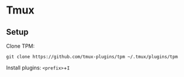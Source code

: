 # Tmux
## Setup
Clone TPM:
```
git clone https://github.com/tmux-plugins/tpm ~/.tmux/plugins/tpm
```
Install plugins:
`<prefix>`+`I`
